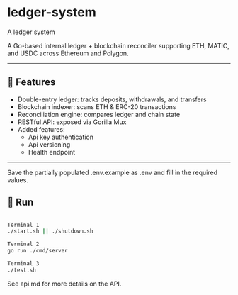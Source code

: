 # ledger-system
A ledger system


A Go-based internal ledger + blockchain reconciler supporting ETH, MATIC, and USDC across Ethereum and Polygon.

---

## 🧪 Features

- Double-entry ledger: tracks deposits, withdrawals, and transfers
- Blockchain indexer: scans ETH & ERC-20 transactions
- Reconciliation engine: compares ledger and chain state
- RESTful API: exposed via Gorilla Mux
- Added features:
  - Api key authentication
  - Api versioning
  - Health endpoint

---

Save the partially populated .env.example as .env and fill in the required values.

## 🚀 Run

```bash

Terminal 1
./start.sh || ./shutdown.sh

Terminal 2
go run ./cmd/server

Terminal 3
./test.sh
```
See api.md for more details on the API.